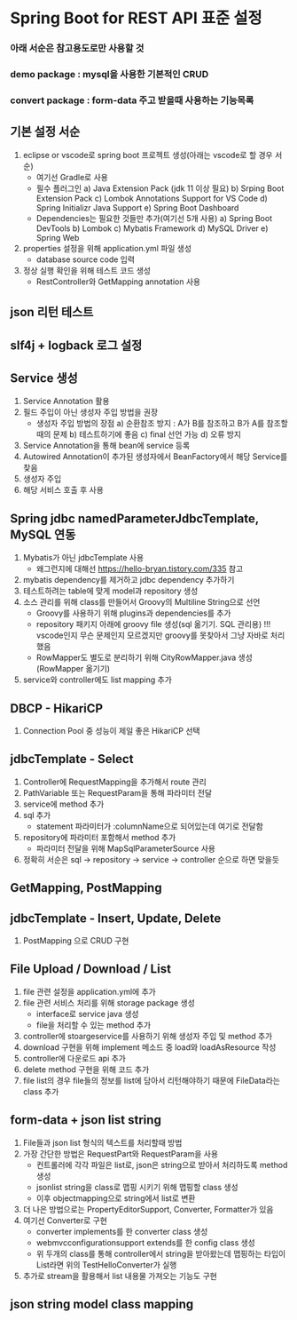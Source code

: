 # Spring Boot for REST API 표준 설정
### 아래 서순은 참고용도로만 사용할 것
### demo package : mysql을 사용한 기본적인 CRUD
### convert package : form-data 주고 받을때 사용하는 기능목록

## 기본 설정 서순
1. eclipse or vscode로 spring boot 프로젝트 생성(아래는 vscode로 할 경우 서순)
    - 여기선 Gradle로 사용
    - 필수 플러그인
        a) Java Extension Pack (jdk 11 이상 필요)
        b) Srping Boot Extension Pack
        c) Lombok Annotations Support for VS Code
        d) Spring Initializr Java Support
        e) Spring Boot Dashboard
    - Dependencies는 필요한 것들만 추가(여기선 5개 사용)
        a) Spring Boot DevTools
        b) Lombok
        c) Mybatis Framework
        d) MySQL Driver
        e) Spring Web
2. properties 설정을 위해 application.yml 파일 생성
    - database source code 입력
3. 정상 실행 확인을 위해 테스트 코드 생성
    - RestController와 GetMapping annotation 사용

## json 리턴 테스트

## slf4j + logback 로그 설정

## Service 생성
1. Service Annotation 활용
2. 필드 주입이 아닌 생성자 주입 방법을 권장
    - 생성자 주입 방법의 장점
        a) 순환참조 방지 : A가 B를 참조하고 B가 A를 참조할 때의 문제
        b) 테스트하기에 좋음
        c) final 선언 가능
        d) 오류 방지 
3. Service Annotation을 통해 bean에 service 등록
4. Autowired Annotation이 추가된 생성자에서 BeanFactory에서 해당 Service를 찾음
5. 생성자 주입
6. 해당 서비스 호출 후 사용
 
## Spring jdbc namedParameterJdbcTemplate, MySQL 연동
1. Mybatis가 아닌 jdbcTemplate 사용
    - 왜그런지에 대해선 https://hello-bryan.tistory.com/335 참고
2. mybatis dependency를 제거하고 jdbc dependency 추가하기
3. 테스트하려는 table에 맞게 model과 repository 생성
4. 소스 관리를 위해 class를 만들어서 Groovy의 Multiline String으로 선언
    - Groovy를 사용하기 위해 plugins과 dependencies를 추가
    - repository 패키지 아래에 groovy file 생성(sql 옮기기. SQL 관리용) !!! vscode인지 무슨 문제인지 모르겠지만 groovy를 못찾아서 그냥 자바로 처리했음
    - RowMapper도 별도로 분리하기 위해 CityRowMapper.java 생성(RowMapper 옮기기)
5. service와 controller에도 list mapping 추가

## DBCP - HikariCP
1. Connection Pool 중 성능이 제일 좋은 HikariCP 선택

## jdbcTemplate - Select
1. Controller에 RequestMapping을 추가해서 route 관리
2. PathVariable 또는 RequestParam을 통해 파라미터 전달
3. service에 method 추가
4. sql 추가
    - statement 파라미터가 :columnName으로 되어있는데 여기로 전달함
5. repository에 파라미터 포함해서 method 추가
    - 파라미터 전달을 위해 MapSqlParameterSource 사용
6. 정확히 서순은 sql -> repository -> service -> controller 순으로 하면 맞을듯

## GetMapping, PostMapping

## jdbcTemplate - Insert, Update, Delete
1. PostMapping 으로 CRUD 구현

## File Upload / Download / List
1. file 관련 설정을 application.yml에 추가
2. file 관련 서비스 처리를 위해 storage package 생성
    - interface로 service java 생성
    - file을 처리할 수 있는 method 추가
3. controller에 stoargeservice를 사용하기 위해 생성자 주입 및 method 추가
4. download 구현을 위해 implement 메소드 중 load와 loadAsResource 작성
5. controller에 다운로드 api 추가
6. delete method 구현을 위해 코드 추가
7. file list의 경우 file들의 정보를 list에 담아서 리턴해야하기 때문에 FileData라는 class 추가

## form-data + json list string
1. File들과 json list 형식의 텍스트를 처리할때 방법
2. 가장 간단한 방법은 RequestPart와 RequestParam을 사용
    - 컨트롤러에 각각 파일은 list로, json은 string으로 받아서 처리하도록 method 생성
    - jsonlist string을 class로 맵핑 시키기 위해 맵핑할 class 생성
    - 이후 objectmapping으로 string에서 list로 변환
3. 더 나은 방법으로는 PropertyEditorSupport, Converter, Formatter가 있음
4. 여기선 Converter로 구현
    - converter implements를 한 converter class 생성
    - webmvcconfigurationsupport extends를 한 config class 생성
    - 위 두개의 class를 통해 controller에서 string을 받아왔는데 맵핑하는 타입이 List<HelloTest>라면 위의 TestHelloConverter가 실행
5. 추가로 stream을 활용해서 list 내용물 가져오는 기능도 구현

## json string model class mapping